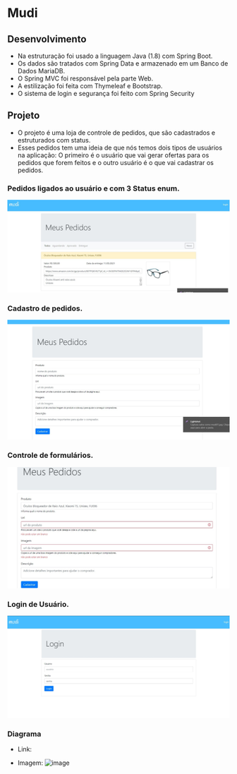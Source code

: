 # Mudi
 
## Desenvolvimento
* Na estruturação foi usado a linguagem Java (1.8) com Spring Boot.
* Os dados são tratados com Spring Data e armazenado em um Banco de Dados MariaDB.
* O Spring MVC foi responsável pela parte Web.
* A estilização foi feita com Thymeleaf e Bootstrap.
* O sistema de login e segurança foi feito com Spring Security

## Projeto
* O projeto é uma loja de controle de pedidos, que são cadastrados e estruturados com status.
* Esses pedidos tem uma ideia de que nós temos dois tipos de usuários na aplicação: O primeiro é o usuário que vai gerar ofertas para os pedidos que forem feitos e o outro usuário é o que vai cadastrar os pedidos.



### Pedidos ligados ao usuário e com 3 Status enum.
<img src="https://github.com/DarlanNoetzold/Mudi/blob/main/mudi01.jpg" />

### Cadastro de pedidos. 
<img src="https://github.com/DarlanNoetzold/Mudi/blob/main/mudi02.jpg" />

### Controle de formulários.
<img src="https://github.com/DarlanNoetzold/Mudi/blob/main/mudi03.jpg" />

### Login de Usuário.
<img src="https://github.com/DarlanNoetzold/Mudi/blob/main/mudi04.jpg" />

### Diagrama
* Link:

* Imagem:
![image](https://user-images.githubusercontent.com/41628589/120103533-6c9bcd00-c126-11eb-839b-6ea51b55a9d4.png)

